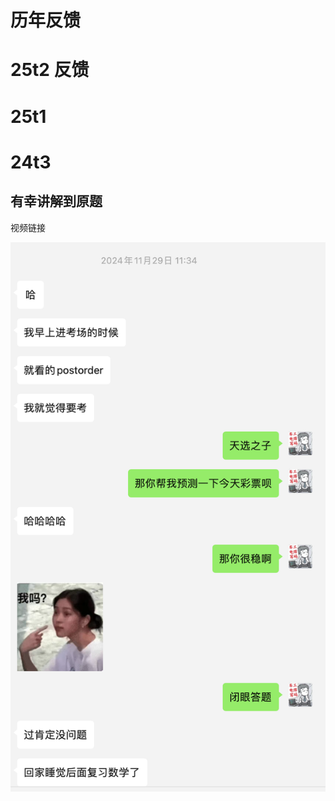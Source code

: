 # 历年反馈

# 25t2 反馈




# 25t1



# 24t3

## 有幸讲解到原题

视频链接

![image-20250215084321949](../.gitbook/assets/li-nian-fan-kui/image-20250215084321949.png)

